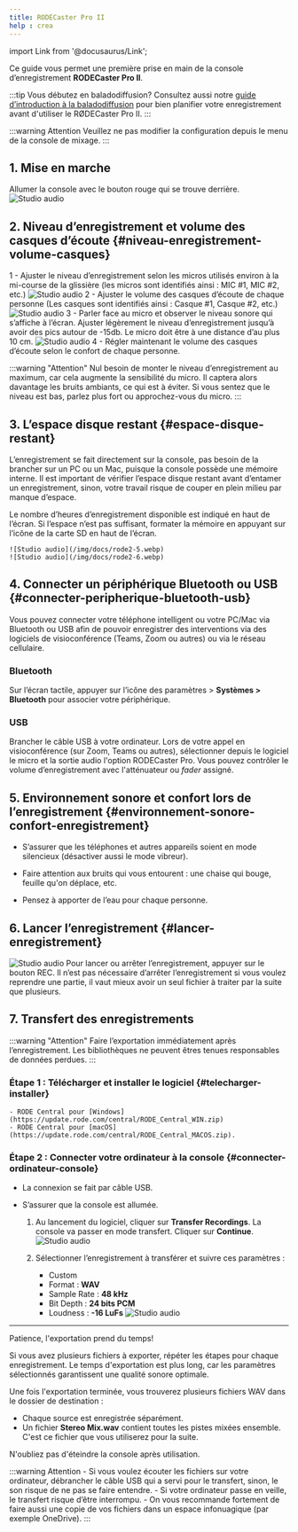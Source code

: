 ```yaml
---
title: RODECaster Pro II
help : crea
---
```

import Link from '@docusaurus/Link';

Ce guide vous permet une première prise en main de la console d’enregistrement **RODECaster Pro II**.

:::tip Vous débutez en baladodiffusion?
 Consultez aussi notre [guide d’introduction à la baladodiffusion](/medias/balado) pour bien planifier votre enregistrement avant d'utiliser le RØDECaster Pro II.
:::

:::warning Attention
    Veuillez ne pas modifier la configuration depuis le menu de la console de mixage.
:::

## 1. Mise en marche

Allumer la console avec le bouton rouge qui se trouve derrière.
![Studio audio](/img/docs/rode2-1.webp)

## 2. Niveau d’enregistrement et volume des casques d’écoute {#niveau-enregistrement-volume-casques} 

1 - Ajuster le niveau d’enregistrement selon les micros utilisés environ à la mi-course de la glissière (les micros sont identifiés ainsi : MIC #1, MIC #2, etc.)
    ![Studio audio](/img/docs/rode2-2.webp)
2 - Ajuster le volume des casques d’écoute de chaque personne (Les casques sont identifiés ainsi : Casque #1, Casque #2, etc.)
    ![Studio audio](/img/docs/rode2-3.webp)
3 - Parler face au micro et observer le niveau sonore qui s’affiche à l’écran. Ajuster légèrement le niveau d’enregistrement jusqu’à avoir des pics autour de -15db. Le micro doit être à une distance d’au plus 10 cm.
    ![Studio audio](/img/docs/rode2-4.webp)
4 - Régler maintenant le volume des casques d’écoute selon le confort de chaque personne.

:::warning "Attention"
    Nul besoin de monter le niveau d’enregistrement au maximum, car cela augmente la sensibilité du micro. Il captera alors davantage les bruits ambiants, ce qui est à éviter. Si vous sentez que le niveau est bas, parlez plus fort ou approchez-vous du micro.
:::

## 3. L’espace disque restant {#espace-disque-restant}

L’enregistrement se fait directement sur la console, pas besoin de la brancher sur un PC ou un Mac, puisque la console possède une mémoire interne. Il est important de vérifier l’espace disque restant avant d’entamer un enregistrement, sinon, votre travail risque de couper en plein milieu par manque d’espace. 

Le nombre d’heures d’enregistrement disponible est indiqué en haut de l’écran. Si l’espace n’est pas suffisant, formater la mémoire en appuyant sur l’icône de la carte SD en haut de l’écran.

    ![Studio audio](/img/docs/rode2-5.webp)
    ![Studio audio](/img/docs/rode2-6.webp)

## 4. Connecter un périphérique Bluetooth ou USB {#connecter-peripherique-bluetooth-usb}

Vous pouvez connecter votre téléphone intelligent ou votre PC/Mac via Bluetooth ou USB afin de pouvoir enregistrer des interventions via des logiciels de visioconférence (Teams, Zoom ou autres) ou via le réseau cellulaire.

### Bluetooth

Sur l’écran tactile, appuyer sur l’icône des paramètres > **Systèmes > Bluetooth** pour associer votre périphérique.

### USB

Brancher le câble USB à votre ordinateur. Lors de votre appel en visioconférence (sur Zoom, Teams ou autres), sélectionner depuis le logiciel le micro et la sortie audio l'option RODECaster Pro. Vous pouvez contrôler le volume d’enregistrement avec l'atténuateur ou *fader* assigné.

## 5. Environnement sonore et confort lors de l’enregistrement {#environnement-sonore-confort-enregistrement}

- S’assurer que les téléphones et autres appareils soient en mode silencieux (désactiver aussi le mode vibreur).
  
- Faire attention aux bruits qui vous entourent : une chaise qui bouge, feuille qu'on déplace, etc.
  
- Pensez à apporter de l’eau pour chaque personne.

## 6. Lancer l’enregistrement {#lancer-enregistrement}
![Studio audio](/img/docs/rode2-7.webp)
Pour lancer ou arrêter l’enregistrement, appuyer sur le bouton REC. Il n’est pas nécessaire d’arrêter l’enregistrement si vous voulez reprendre une partie, il vaut mieux avoir un seul fichier à traiter par la suite que plusieurs.

## 7. Transfert des enregistrements

:::warning "Attention" 
Faire l’exportation immédiatement après l’enregistrement. Les bibliothèques ne peuvent êtres tenues responsables de données perdues.
:::

### Étape 1 : Télécharger et installer le logiciel {#telecharger-installer}

    - RODE Central pour [Windows](https://update.rode.com/central/RODE_Central_WIN.zip)
    - RODE Central pour [macOS](https://update.rode.com/central/RODE_Central_MACOS.zip).

### Étape 2 : Connecter votre ordinateur à la console {#connecter-ordinateur-console}

- La connexion se fait par câble USB.
  
- S’assurer que la console est allumée.


    1. Au lancement du logiciel, cliquer sur **Transfer Recordings**. La console va passer en mode transfert. Cliquer sur **Continue**.
![Studio audio](/img/docs/rode2-8-1.webp)
        
    2. Sélectionner l’enregistrement à transférer et suivre ces paramètres :
        - Custom
        - Format : **WAV**
        - Sample Rate : **48 kHz**
        - Bit Depth : **24 bits PCM**
        - Loudness : **-16 LuFs**
![Studio audio](/img/docs/rode2-8-2.webp)


--------------

Patience, l'exportation prend du temps!

Si vous avez plusieurs fichiers à exporter, répéter les étapes pour chaque enregistrement.
Le temps d'exportation est plus long, car les paramètres sélectionnés garantissent une qualité sonore optimale.

Une fois l'exportation terminée, vous trouverez plusieurs fichiers WAV dans le dossier de destination :

- Chaque source est enregistrée séparément.
- Un fichier **Stereo Mix.wav** contient toutes les pistes mixées ensemble. C'est ce fichier que vous utiliserez pour la suite.

N'oubliez pas d'éteindre la console après utilisation.

:::warning Attention
    - Si vous voulez écouter les fichiers sur votre ordinateur, débrancher le câble USB qui a servi pour le transfert, sinon, le son risque de ne pas se faire entendre.
    - Si votre ordinateur passe en veille, le transfert risque d’être interrompu. 
    - On vous recommande fortement de faire aussi une copie de vos fichiers dans un espace infonuagique (par exemple OneDrive).
:::
